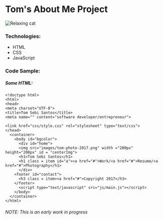 # Tom's About Me Project

![Relaxing cat](./assets/cat.jpg)

### Technologies:
- HTML
- CSS
- JavaScript

### Code Sample:
##### Some HTML:
```
<!doctype html>
<html>
<head>
<meta charset="UTF-8">
<title>Tom Sebi Santos</title>
<meta name="" content="software developer/entrepreneur">

<link href="css/style.css" rel="stylesheet" type="text/css">
</head>
  <container>
    <body id="bgcolor">
      <div id="home">
      <img src="images/tom-photo-2017.png" width ="200px" height="200px" id = "centerImg">
      <h1>Tom Sebi Santos</h1>
      <h1 class = item id="a"><a href="#">Work/<a href="#">Resume/<a href="#">Photography</h1>
      </div>
    <footer id="contact">
      <h3 class = item><a href="#">Copyright 2017</h3>
    </footer>
      <script type="text/javascript" src="js/main.js"></script>
    </body>
  </container>
</html>
```
###### NOTE: This is an early work in progress
